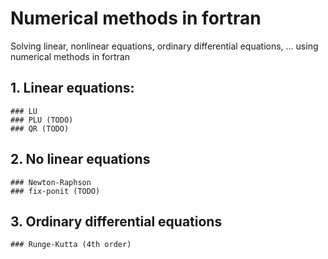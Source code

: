 # Numerical methods in fortran
Solving linear, nonlinear equations, ordinary differential equations, ... using numerical methods in fortran

## 1. Linear equations:
    ### LU
    ### PLU (TODO)
    ### QR (TODO)

## 2. No linear equations
    ### Newton-Raphson
    ### fix-ponit (TODO)

## 3. Ordinary differential equations
    ### Runge-Kutta (4th order)
